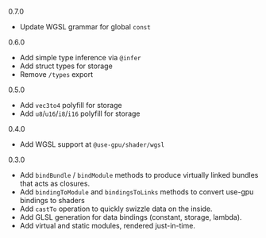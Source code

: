 0.7.0
- Update WGSL grammar for global `const`

0.6.0
- Add simple type inference via `@infer`
- Add struct types for storage
- Remove `/types` export

0.5.0
- Add `vec3to4` polyfill for storage
- Add `u8`/`u16`/`i8`/`i16` polyfill for storage

0.4.0
- Add WGSL support at `@use-gpu/shader/wgsl`

0.3.0
- Add `bindBundle` / `bindModule` methods to produce virtually linked bundles that acts as closures.
- Add `bindingToModule` and `bindingsToLinks` methods to convert use-gpu bindings to shaders
- Add `castTo` operation to quickly swizzle data on the inside.
- Add GLSL generation for data bindings (constant, storage, lambda).
- Add virtual and static modules, rendered just-in-time.
